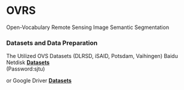 # OVRS
Open-Vocabulary Remote Sensing Image Semantic Segmentation


### Datasets and Data Preparation
The Utilized OVS Datasets (DLRSD, iSAID, Potsdam, Vaihingen)
Baidu Netdisk [**Datasets**](https://pan.baidu.com/s/13D8wUEA_qqrzMc5Z8PCAwg)        
(Password:sjtu)

or Google Driver  [**Datasets**](https://drive.google.com/file/d/17PQ1iKCbaj2OjwBdCn_VBh09ntI4lxgL/view?usp=sharing)
